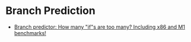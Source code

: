 Branch Prediction
=================

* [Branch predictor: How many "if"s are too many? Including x86 and M1 benchmarks!](https://blog.cloudflare.com/branch-predictor/)